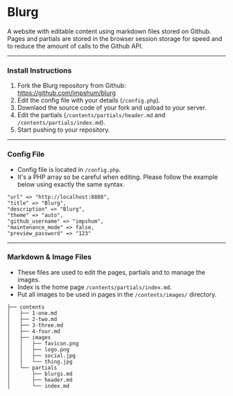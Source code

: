 # Blurg

A website with editable content using markdown files stored on Github. Pages and partials are stored in the browser session storage for speed and to reduce the amount of calls to the Github API.

* * *

### Install Instructions

1.  Fork the Blurg repository from Github: <https://github.com/impshum/blurg>
2.  Edit the config file with your details (`/config.php`).
3.  Downlaod the source code of your fork and upload to your server.
4.  Edit the partials (`/contents/partials/header.md` and `/contents/partials/index.md`).
5.  Start pushing to your repository.

* * *

### Config File

-   Config file is located in `/config.php`.
-   It's a PHP array so be careful when editing. Please follow the example below using exactly the same syntax.

```
"url" => "http://localhost:8888",
"title" => "Blurg",
"description" => "Blurg",
"theme" => "auto",
"github_username" => "impshum",
"maintenance_mode" => false,
"preview_password" => "123"
```

* * *

### Markdown & Image Files

-   These files are used to edit the pages, partials and to manage the images.
-   Index is the home page `/contents/partials/index.md`.
-   Put all images to be used in pages in the `/contents/images/` directory.

```
├── contents
│   ├── 1-one.md
│   ├── 2-two.md
│   ├── 3-three.md
│   ├── 4-four.md
│   ├── images
│   │   ├── favicon.png
│   │   ├── logo.png
│   │   ├── social.jpg
│   │   └── thing.jpg
│   └── partials
│       ├── blurgs.md
│       ├── header.md
│       └── index.md
```
